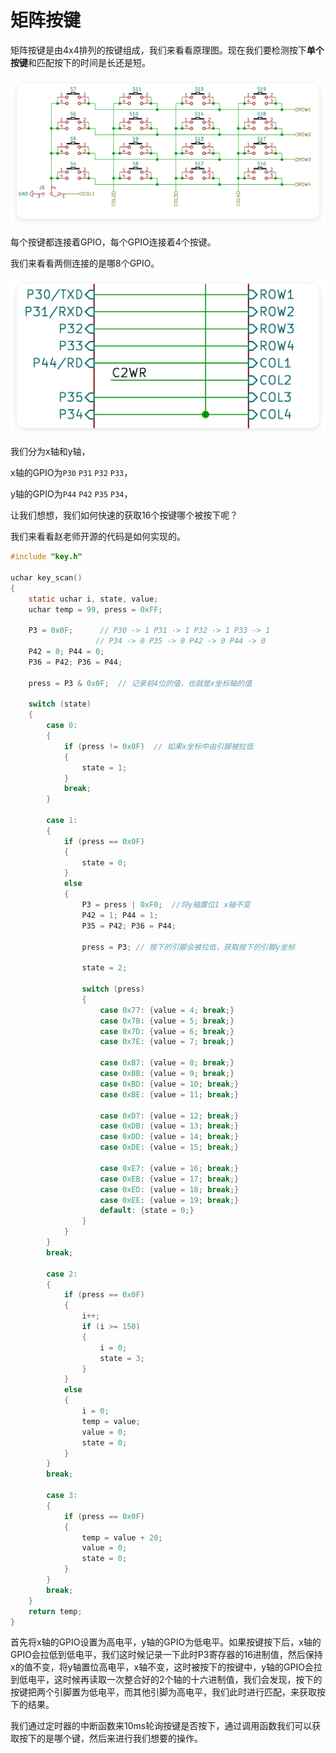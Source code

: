 # 矩阵按键

矩阵按键是由4x4排列的按键组成，我们来看看原理图。现在我们要检测按下**单个按键**和匹配按下的时间是长还是短。

![QQ_1759583053582](./%E7%9F%A9%E9%98%B5%E6%8C%89%E9%94%AE.assets/QQ_1759583053582.png)

每个按键都连接着GPIO，每个GPIO连接着4个按键。

我们来看看两侧连接的是哪8个GPIO。

![QQ_1759585140731](./%E7%9F%A9%E9%98%B5%E6%8C%89%E9%94%AE.assets/QQ_1759585140731.png)

我们分为x轴和y轴，

x轴的GPIO为`P30` `P31` `P32`  `P33`，

y轴的GPIO为`P44` `P42` `P35` `P34`，

让我们想想，我们如何快速的获取16个按键哪个被按下呢？

我们来看看赵老师开源的代码是如何实现的。

```c
#include "key.h"

uchar key_scan()
{
    static uchar i, state, value;
    uchar temp = 99, press = 0xFF;

    P3 = 0x0F;		// P30 -> 1 P31 -> 1 P32 -> 1 P33 -> 1
    			   // P34 -> 0 P35 -> 0 P42 -> 0 P44 -> 0
    P42 = 0; P44 = 0;
    P36 = P42; P36 = P44;

    press = P3 & 0x0F;	// 记录前4位的值，也就是x坐标轴的值

    switch (state)
    {
        case 0:
        {
            if (press != 0x0F)	// 如果x坐标中由引脚被拉低
            {
                state = 1;
            }
            break;
        }

        case 1:
        {
            if (press == 0x0F)
            {
                state = 0;
            }
            else
            {
                P3 = press | 0xF0;	//将y轴置位1 x轴不变
                P42 = 1; P44 = 1;
                P35 = P42; P36 = P44;

                press = P3;	// 按下的引脚会被拉低，获取按下的引脚y坐标

                state = 2;

                switch (press)
                {
                    case 0x77: {value = 4; break;}
                    case 0x7B: {value = 5; break;}
                    case 0x7D: {value = 6; break;}
                    case 0x7E: {value = 7; break;}

                    case 0xB7: {value = 8; break;}
                    case 0xBB: {value = 9; break;}
                    case 0xBD: {value = 10; break;}
                    case 0xBE: {value = 11; break;}

                    case 0xD7: {value = 12; break;}
                    case 0xDB: {value = 13; break;}
                    case 0xDD: {value = 14; break;}
                    case 0xDE: {value = 15; break;}

                    case 0xE7: {value = 16; break;}
                    case 0xEB: {value = 17; break;}
                    case 0xED: {value = 18; break;}
                    case 0xEE: {value = 19; break;}
                    default: {state = 0;}
                }
            }
        }
        break;

        case 2:
        {
            if (press == 0x0F)
            {
                i++;
                if (i >= 150)
                {
                    i = 0;
                    state = 3;
                }
            }
            else
            {
                i = 0;
                temp = value;
                value = 0;
                state = 0;
            }
        }
        break;

        case 3:
        {
            if (press == 0x0F)
            {
                temp = value + 20;
                value = 0;
                state = 0;
            }
        }
        break;
    }
    return temp;
}
```

首先将x轴的GPIO设置为高电平，y轴的GPIO为低电平。如果按键按下后，x轴的GPIO会拉低到低电平，我们这时候记录一下此时P3寄存器的16进制值，然后保持x的值不变，将y轴置位高电平，x轴不变，这时被按下的按键中，y轴的GPIO会拉到低电平，这时候再读取一次整合好的2个轴的十六进制值，我们会发现，按下的按键把两个引脚置为低电平，而其他引脚为高电平，我们此时进行匹配，来获取按下的结果。

我们通过定时器的中断函数来10ms轮询按键是否按下，通过调用函数我们可以获取按下的是哪个键，然后来进行我们想要的操作。